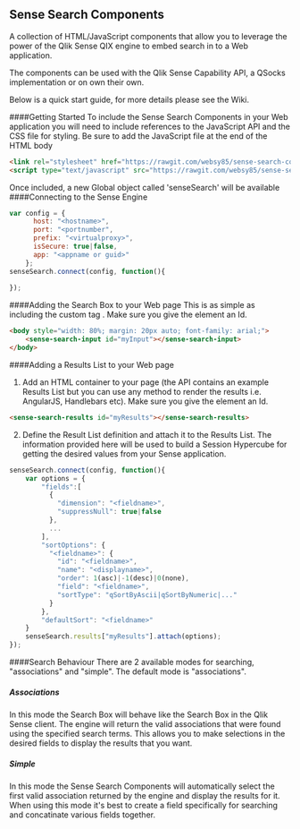 ## Sense Search Components
A collection of HTML/JavaScript components that allow you to leverage the power of the Qlik Sense QIX engine to embed search in to a Web application.

The components can be used with the Qlik Sense Capability API, a QSocks implementation or on own their own.

Below is a quick start guide, for more details please see the Wiki.

####Getting Started
To include the Sense Search Components in your Web application you will need to include references to the JavaScript API and the CSS file for styling. Be sure to add the JavaScript file at the end of the HTML body
``` html
<link rel="stylesheet" href="https://rawgit.com/websy85/sense-search-components/master/build/sense-search.min.css"/>
<script type="text/javascript" src="https://rawgit.com/websy85/sense-search-components/master/build/sense-search.min.js"></script>
```
Once included, a new Global object called 'senseSearch' will be available
####Connecting to the Sense Engine
``` javascript
var config = {
      host: "<hostname>",
      port: "<portnumber",
      prefix: "<virtualproxy>",
      isSecure: true|false,
      app: "<appname or guid>"
    };
senseSearch.connect(config, function(){
    
});
```
####Adding the Search Box to your Web page
This is as simple as including the custom tag <sense-search-input>. Make sure you give the element an Id.
``` html
<body style="width: 80%; margin: 20px auto; font-family: arial;">
    <sense-search-input id="myInput"></sense-search-input>
</body>
```
####Adding a Results List to your Web page
1. Add an HTML container to your page (the API contains an example Results List but you can use any method to render the results i.e. AngularJS, Handlebars etc). Make sure you give the element an Id.
``` html
<sense-search-results id="myResults"></sense-search-results>
```
2. Define the Result List definition and attach it to the Results List. The information provided here will be used to build a Session Hypercube for getting the desired values from your Sense application.
``` javascript
senseSearch.connect(config, function(){
    var options = {
        "fields":[
          {
            "dimension": "<fieldname>",
            "suppressNull": true|false
          },
          ...
        ],
        "sortOptions": {
          "<fieldname>": {
            "id": "<fieldname>",
            "name": "<displayname>",
            "order": 1(asc)|-1(desc)|0(none),
            "field": "<fieldname>",
            "sortType": "qSortByAscii|qSortByNumeric|..."
          }
        },
        "defaultSort": "<fieldname>"
    }
    senseSearch.results["myResults"].attach(options);
});
```
####Search Behaviour
There are 2 available modes for searching, "associations" and "simple". The default mode is "associations".
##### Associations
In this mode the Search Box will behave like the Search Box in the Qlik Sense client. The engine will return the valid associations that were found using the specified search terms. This allows you to make selections in the desired fields to display the results that you want.
##### Simple
In this mode the Sense Search Components will automatically select the first valid association returned by the engine and display the results for it. When using this mode it's best to create a field specifically for searching and concatinate various fields together.

